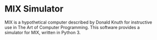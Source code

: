 # MIX Simulator 

MIX is a hypothetical computer described by Donald Knuth for
instructive use in The Art of Computer Programming. This
software provides a simulator for MIX, written in Python 3.
